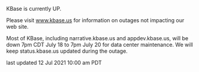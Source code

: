 KBase is currently UP.

Please visit <a href="https://www.kbase.us">www.kbase.us</a> for information on outages not impacting our web site.

Most of KBase, including narrative.kbase.us and appdev.kbase.us, will be down 7pm CDT July 18 to 7pm July 20 for data center maintenance.  We will keep status.kbase.us updated during the outage.

last updated 12 Jul 2021 10:00 am PDT

